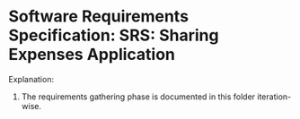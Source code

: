 # Software Requirements Specification: SRS: Sharing Expenses Application

Explanation:
1. The requirements gathering phase is documented in this
folder iteration-wise.